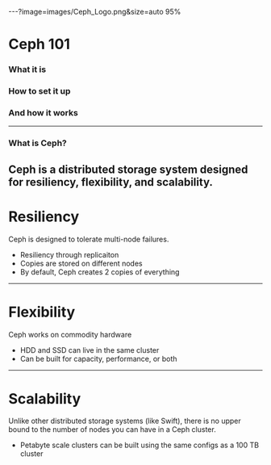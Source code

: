 ---?image=images/Ceph_Logo.png&size=auto 95%
# Ceph 101
### What it is
### How to set it up
### And how it works
---
### What is Ceph?


 Ceph is a distributed storage system designed for resiliency, flexibility, and scalability.
---
# Resiliency


Ceph is designed to tolerate multi-node failures.
 - Resiliency through replicaiton
 - Copies are stored on different nodes
 - By default, Ceph creates 2 copies of everything
---
# Flexibility


Ceph works on commodity hardware
 - HDD and SSD can live in the same cluster
 - Can be built for capacity, performance, or both
---
# Scalability


Unlike other distributed storage systems (like Swift), there is no upper bound to the number of nodes you can have in a Ceph cluster.

 - Petabyte scale clusters can be built using the same configs as a 100 TB cluster

